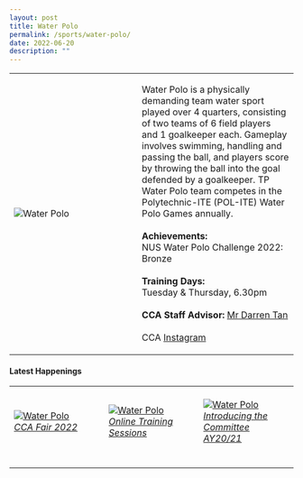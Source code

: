 ```yaml
---
layout: post
title: Water Polo
permalink: /sports/water-polo/
date: 2022-06-20
description: ""
---
```

<table>
    <tr>
        <td style="width:45%"><image src="/images/Sports/WATER POLO.png" style="display:block;margin-left:auto;margin-right:auto;" alt="Water Polo"></image></td>
        <td>
            <p>
                Water Polo is a physically demanding team water sport played over 4 quarters, consisting of two teams of 6 field players and 1 goalkeeper each. Gameplay involves swimming, handling and passing the ball, and players score by throwing the ball into the goal defended by a goalkeeper. TP Water Polo team competes in the Polytechnic-ITE (POL-ITE) Water Polo Games annually.<br>
                <br>
                <b>Achievements:</b><br>
                NUS Water Polo Challenge 2022: Bronze
<br>
                <br>
                <b>Training Days:</b><br>
                Tuesday & Thursday, 6.30pm<br>
                <br>
                <b>CCA Staff Advisor:</b> <a href="mailto:darrent@tp.edu.sg">Mr Darren Tan</a><br>
                <br>
                CCA <a href="https://www.instagram.com/temasekpolobabiesxoxo">Instagram</a>
            </p>
        </td>
    </tr>
</table>

#### Latest Happenings

<table>
    <tr>
        <td style="width:33%"><br>
            <a href="https://www.instagram.com/p/Ccp8jZkpLVk/">
                <image src="/images/Sports/WATER POLO_CCA Fair 2022.png" style="display:block;margin-left:auto;margin-right:auto;" alt="Water Polo">
                <h6 style="margin-top:0%">CCA Fair 2022</h6>
                </image>
            </a>
        </td>
        <td style="width:33%"><br>
            <a href="https://www.instagram.com/p/CBNp1kine0G/">
                <image src="/images/Sports/WATER POLO_Online Training Sessions.png" style="display:block;margin-left:auto;margin-right:auto;" alt="Water Polo">
                <h6 style="margin-top:0%">Online Training Sessions</h6>
                </image>
            </a>
        </td>
        <td style="width:33%"><br>
            <a href="https://www.instagram.com/p/CACpyXPHMjB/">
                <image src="/images/Sports/WATER POLO_Introducing the Committee AY20-21.png" style="display:block;margin-left:auto;margin-right:auto;" alt="Water Polo">
                <h6 style="margin-top:0%">Introducing the Committee AY20/21</h6>    
                </image>
            </a>
        </td>
    </tr>
</table>